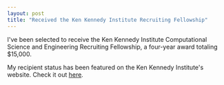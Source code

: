 ```yaml
---
layout: post
title: "Received the Ken Kennedy Institute Recruiting Fellowship"
---
```


I've been selected to receive the Ken Kennedy Institute Computational Science and Engineering Recruiting Fellowship, a four-year award totaling $15,000. 

My recipient status has been featured on the Ken Kennedy Institute's website. Check it out [here](https://kenkennedy.rice.edu/news/current-news/ken-kennedy-institute-awards-105000-seven-fellows).
